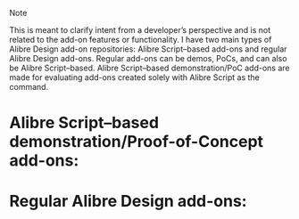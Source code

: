 > [!NOTE]
> This is meant to clarify intent from a developer’s perspective and is not related to the add-on features or functionality.
I have two main types of Alibre Design add-on repositories: Alibre Script–based add-ons and regular Alibre Design add-ons.
Regular add-ons can be demos, PoCs, and can also be Alibre Script–based. Alibre Script–based demonstration/PoC add-ons are made for evaluating add-ons created solely with Alibre Script as the command.

# Alibre Script–based demonstration/Proof-of-Concept add-ons:

# Regular Alibre Design add-ons:

